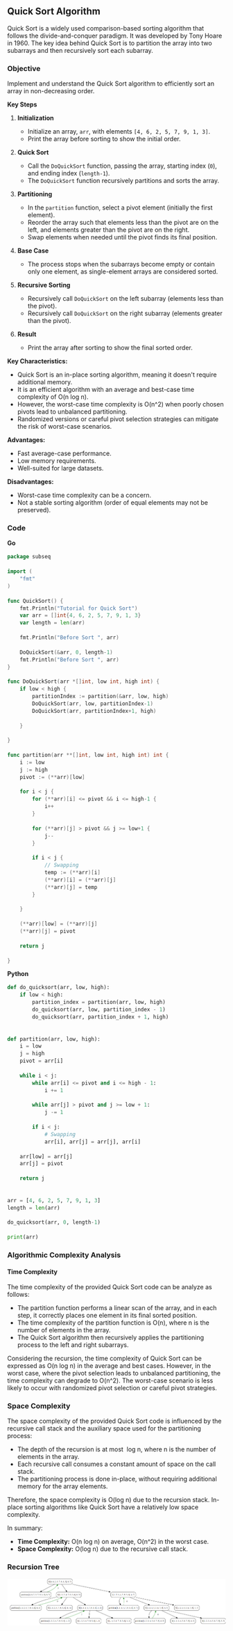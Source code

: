 ## Quick Sort Algorithm

Quick Sort is a widely used comparison-based sorting algorithm that follows the divide-and-conquer paradigm. It was developed by Tony Hoare in 1960. The key idea behind Quick Sort is to partition the array into two subarrays and then recursively sort each subarray.

### Objective

Implement and understand the Quick Sort algorithm to efficiently sort an array in non-decreasing order.

**Key Steps**

1. **Initialization**
    
    - Initialize an array, `arr`, with elements `[4, 6, 2, 5, 7, 9, 1, 3]`.
    - Print the array before sorting to show the initial order.
2. **Quick Sort**
    
    - Call the `DoQuickSort` function, passing the array, starting index (`0`), and ending index (`length-1`).
    - The `DoQuickSort` function recursively partitions and sorts the array.
3. **Partitioning**
    
    - In the `partition` function, select a pivot element (initially the first element).
    - Reorder the array such that elements less than the pivot are on the left, and elements greater than the pivot are on the right.
    - Swap elements when needed until the pivot finds its final position.
4. **Base Case**
	- The process stops when the subarrays become empty or contain only one element, as single-element arrays are considered sorted.
1. **Recursive Sorting**
    
    - Recursively call `DoQuickSort` on the left subarray (elements less than the pivot).
    - Recursively call `DoQuickSort` on the right subarray (elements greater than the pivot).
5. **Result**
    
    - Print the array after sorting to show the final sorted order.

**Key Characteristics:**

- Quick Sort is an in-place sorting algorithm, meaning it doesn't require additional memory.
- It is an efficient algorithm with an average and best-case time complexity of O(n log n).
- However, the worst-case time complexity is O(n^2) when poorly chosen pivots lead to unbalanced partitioning.
- Randomized versions or careful pivot selection strategies can mitigate the risk of worst-case scenarios.

**Advantages:**

- Fast average-case performance.
- Low memory requirements.
- Well-suited for large datasets.

**Disadvantages:**

- Worst-case time complexity can be a concern.
- Not a stable sorting algorithm (order of equal elements may not be preserved).
### Code
**Go**
```go
package subseq

import (
	"fmt"
)

func QuickSort() {
	fmt.Println("Tutorial for Quick Sort")
	var arr = []int{4, 6, 2, 5, 7, 9, 1, 3}
	var length = len(arr)

	fmt.Println("Before Sort ", arr)

	DoQuickSort(&arr, 0, length-1)
	fmt.Println("Before Sort ", arr)
}

func DoQuickSort(arr *[]int, low int, high int) {
	if low < high {
		partitionIndex := partition(&arr, low, high)
		DoQuickSort(arr, low, partitionIndex-1)
		DoQuickSort(arr, partitionIndex+1, high)

	}

}

func partition(arr **[]int, low int, high int) int {
	i := low
	j := high
	pivot := (**arr)[low]

	for i < j {
		for (**arr)[i] <= pivot && i <= high-1 {
			i++
		}

		for (**arr)[j] > pivot && j >= low+1 {
			j--
		}

		if i < j {
			// Swapping
			temp := (**arr)[i]
			(**arr)[i] = (**arr)[j]
			(**arr)[j] = temp
		}

	}

	(**arr)[low] = (**arr)[j]
	(**arr)[j] = pivot

	return j

}
```

**Python**
```python
def do_quicksort(arr, low, high):
    if low < high:
        partition_index = partition(arr, low, high)
        do_quicksort(arr, low, partition_index - 1)
        do_quicksort(arr, partition_index + 1, high)


def partition(arr, low, high):
    i = low
    j = high
    pivot = arr[i]

    while i < j:
        while arr[i] <= pivot and i <= high - 1:
            i += 1

        while arr[j] > pivot and j >= low + 1:
            j -= 1

        if i < j:
            # Swapping
            arr[i], arr[j] = arr[j], arr[i]

    arr[low] = arr[j]
    arr[j] = pivot

    return j


arr = [4, 6, 2, 5, 7, 9, 1, 3]
length = len(arr)

do_quicksort(arr, 0, length-1)

print(arr)
```
### Algorithmic Complexity Analysis
#### Time Complexity

The time complexity of the provided Quick Sort code can be analyze as follows:

- The partition function performs a linear scan of the array, and in each step, it correctly places one element in its final sorted position.
- The time complexity of the partition function is O(n), where n is the number of elements in the array.
- The Quick Sort algorithm then recursively applies the partitioning process to the left and right subarrays.

Considering the recursion, the time complexity of Quick Sort can be expressed as O(n log n) in the average and best cases. However, in the worst case, where the pivot selection leads to unbalanced partitioning, the time complexity can degrade to O(n^2). The worst-case scenario is less likely to occur with randomized pivot selection or careful pivot strategies.

### Space Complexity

The space complexity of the provided Quick Sort code is influenced by the recursive call stack and the auxiliary space used for the partitioning process:

- The depth of the recursion is at most ⁡ log n, where n is the number of elements in the array.
- Each recursive call consumes a constant amount of space on the call stack.
- The partitioning process is done in-place, without requiring additional memory for the array elements.

Therefore, the space complexity is O(log n) due to the recursion stack. In-place sorting algorithms like Quick Sort have a relatively low space complexity.

In summary:

- **Time Complexity:** O(n log n) on average, O(n^2) in the worst case.
- **Space Complexity:** O(log n) due to the recursive call stack.

### Recursion Tree
![quicksortalgorithm.png](img/quicksortalgorithm.png)